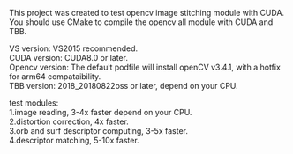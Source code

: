 This project was created to test opencv image stitching module with CUDA.
You should use CMake to compile the opencv all module with CUDA and TBB.

VS version: VS2015 recommended.  
CUDA version: CUDA8.0 or later.  
Opencv version: The default podfile will install openCV v3.4.1, with a hotfix for arm64 compataibility.  
TBB version: 2018_20180822oss or later, depend on your CPU.  

test modules:  
1.image reading, 3-4x faster depend on your CPU.  
2.distortion correction, 4x faster.  
3.orb and surf descriptor computing, 3-5x faster.  
4.descriptor matching, 5-10x faster.  
